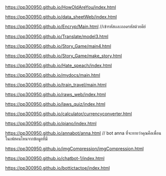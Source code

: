 https://pp300950.github.io/HowOldAreYou/index.html

https://pp300950.github.io/data_sheetWeb/index.html

https://pp300950.github.io/Encryp/Main.html //เข้ารหัสเเละถอดรหัสด้วยคีย์

https://pp300950.github.io/Translate/model3.html

https://pp300950.github.io/Story_Game/main4.html

https://pp300950.github.io/Story_Game/make_story.html

https://pp300950.github.io/Hate_speach/index.html

https://pp300950.github.io/mydocs/main.html

https://pp300950.github.io/train_travel/main.html

https://pp300950.github.io/raws_web/index.html

https://pp300950.github.io/laws_quiz/index.html

https://pp300950.github.io/calculator/currencyconverter.html

https://pp300950.github.io/piano/index.html

https://pp300950.github.io/annabot/anna.html // bot anna ที่จะทายว่าคุณคือเพื่อนในเฟสคนไหนจากข้อมูลที่มี

https://pp300950.github.io/imgCompression/imgCompression.html

https://pp300950.github.io/chatbot-1/index.html

https://pp300950.github.io/bottictactoe/index.html

